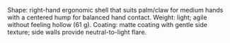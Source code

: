Shape: right-hand ergonomic shell that suits palm/claw for medium hands with a centered hump for balanced hand contact.
Weight: light; agile without feeling hollow (61 g).
Coating: matte coating with gentle side texture; side walls provide neutral-to-light flare.
